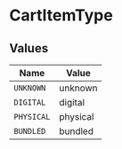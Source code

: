 # CartItemType


## Values

| Name       | Value      |
| ---------- | ---------- |
| `UNKNOWN`  | unknown    |
| `DIGITAL`  | digital    |
| `PHYSICAL` | physical   |
| `BUNDLED`  | bundled    |